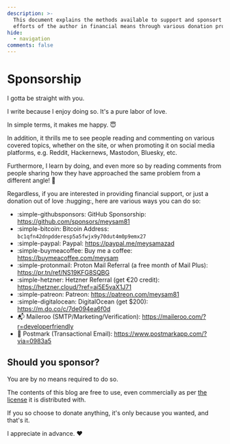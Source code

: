 ```yaml
---
description: >-
  This document explains the methods available to support and sponsort the
  efforts of the author in financial means through various donation programs.
hide:
  - navigation
comments: false
---
```


# Sponsorship

I gotta be straight with you.

I write because I enjoy doing so. It's a pure labor of love.

In simple terms, it makes me happy. :innocent:

In addition, it thrills me to see people reading and commenting on various
covered topics, whether on the site, or when promoting it on social media
platforms, e.g. Reddit, Hackernews, Mastodon, Bluesky, etc.

Furthermore, I learn by doing, and even more so by reading comments from people
sharing how they have approached the same problem from a different angle!
:handshake:

Regardless, if you are interested in providing financial support, or just a
donation out of love :hugging:, here are various ways you can do so:

- :simple-githubsponsors: GitHub Sponsorship: <https://github.com/sponsors/meysam81>
- :simple-bitcoin: Bitcoin Address: `bc1qfn42dnpdderesp5a5fwjx9y70dut4m0p9emx27`
- :simple-paypal: Paypal: <https://paypal.me/meysamazad>
- :simple-buymeacoffee: Buy me a coffee: <https://buymeacoffee.com/meysam>
- :simple-protonmail: Proton Mail Referral (a free month of Mail Plus): <https://pr.tn/ref/NS19KFG8SQBG>
- :simple-hetzner: Hetzner Referral (get €20 credit): <https://hetzner.cloud/?ref=ai5E5vaX1J71>
- :simple-patreon: Patreon: <https://patreon.com/meysam81>
- :simple-digitalocean: DigitalOcean (get $200): <https://m.do.co/c/7de094ea6f0d>
- :mailbox_with_mail: Maileroo (SMTP/Marketing/Verification): <https://maileroo.com/?r=developerfriendly>
- :email: Postmark (Transactional Email): <https://www.postmarkapp.com/?via=0983a5>

## Should you sponsor?

You are by no means required to do so.

The contents of this blog are free to use, even commercially as per
[the license][license] it is distributed with.

If you so choose to donate anything, it's only because you wanted, and that's
it.

I appreciate in advance. :heart:

[license]: https://github.com/developer-friendly/blog/blob/main/LICENSE
